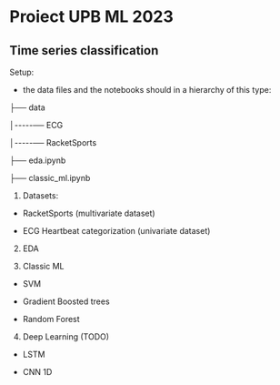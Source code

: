 # Proiect UPB ML 2023

## Time series classification

Setup:

- the data files and the notebooks should in a hierarchy of this type:

├── data

│-----── ECG

│-----── RacketSports

├── eda.ipynb

├── classic_ml.ipynb



1. Datasets:

- RacketSports (multivariate dataset)

- ECG Heartbeat categorization (univariate dataset)


2. EDA

3. Classic ML

- SVM

- Gradient Boosted trees

- Random Forest

4. Deep Learning (TODO)

- LSTM

- CNN 1D
